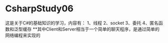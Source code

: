 # CsharpStudy06
这是关于C#的基础知识的学习，内容有：
1、线程
2、socket
3、委托
4、匿名函数和泛型缓存
**其中Client和Server相当于一个简单的聊天程序，是通过简单的网络编程来实现的
